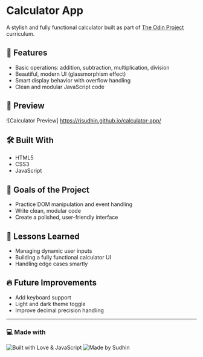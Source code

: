 # Calculator App

A stylish and fully functional calculator built as part of [The Odin Project](https://www.theodinproject.com/) curriculum.

## 🚀 Features
- Basic operations: addition, subtraction, multiplication, division
- Beautiful, modern UI (glassmorphism effect)
- Smart display behavior with overflow handling
- Clean and modular JavaScript code

## 📸 Preview
![Calculator Preview]
https://rjsudhin.github.io/calculator-app/

## 🛠️ Built With
- HTML5
- CSS3
- JavaScript

## 🎯 Goals of the Project
- Practice DOM manipulation and event handling
- Write clean, modular code
- Create a polished, user-friendly interface

## 🧠 Lessons Learned
- Managing dynamic user inputs
- Building a fully functional calculator UI
- Handling edge cases smartly

## 🔥 Future Improvements
- Add keyboard support
- Light and dark theme toggle
- Improve decimal precision handling
---

### 💻 Made with

![Built with Love & JavaScript](https://img.shields.io/badge/Built%20with-%E2%9D%A4%EF%B8%8F%20%26%20JavaScript-yellow?style=for-the-badge&logo=javascript)
![Made by Sudhin](https://img.shields.io/badge/Made%20by-Sudhin-blueviolet?style=for-the-badge&logo=github)


